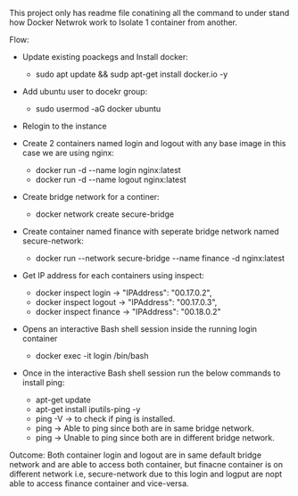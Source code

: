 This project only has readme file conatining all the command to under stand how Docker Netwrok work to Isolate 1 container from another.

Flow:

- Update existing poackegs and Install docker:
    - sudo apt update && sudp apt-get install docker.io -y

- Add ubuntu user to docekr group:
    - sudo usermod -aG docker ubuntu

- Relogin to the instance

- Create 2 containers named login and logout with any base image in this case we are using nginx:
    - docker run -d --name login nginx:latest
    - docker run -d --name logout nginx:latest

- Create bridge network for a continer:
    - docker network create secure-bridge

- Create container named finance with seperate bridge network named secure-network:
    - docker run --network secure-bridge --name finance -d nginx:latest

- Get IP address for each containers using inspect:
    - docker inspect login -> "IPAddress": "00.17.0.2",
    - docker inspect logout -> "IPAddress": "00.17.0.3",
    - docker inspect finance -> "IPAddress": "00.18.0.2"

- Opens an interactive Bash shell session inside the running login container
    - docker exec -it login /bin/bash

- Once in the interactive Bash shell session run the below commands to install ping:
    - apt-get update
    - apt-get install iputils-ping -y
    - ping -V -> to check if ping is installed.
    - ping <logout ip> -> Able to ping since both are in same bridge network.
    - ping <finance ip> -> Unable to ping since both are in different bridge network.


Outcome: Both container login and logout are in same default bridge network and are able to access both container, but finacne container is on different network i.e, secure-network due to this login and logput are nopt able to access finance container and vice-versa.
